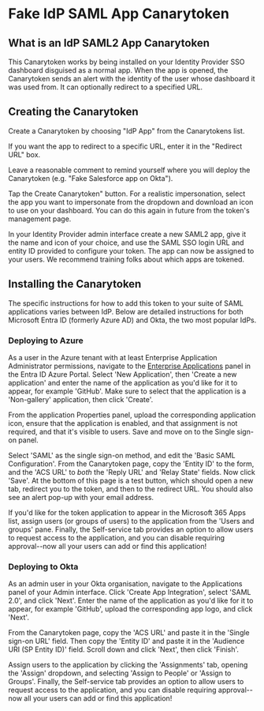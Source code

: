 # Fake IdP SAML App Canarytoken

## What is an IdP SAML2 App Canarytoken

This Canarytoken works by being installed on your Identity Provider SSO dashboard disguised as a normal app. When the app is opened, the Canarytoken sends an alert with the identity of the user whose dashboard it was used from. It can optionally redirect to a specified URL.

## Creating the Canarytoken

Create a Canarytoken by choosing "IdP App" from the Canarytokens list.

If you want the app to redirect to a specific URL, enter it in the "Redirect URL" box.

Leave a reasonable comment to remind yourself where you will deploy the Canarytoken (e.g. "Fake Salesforce app on Okta").

Tap the Create Canarytoken" button. For a realistic impersonation, select the app you want to impersonate from the dropdown and download an icon to use on your dashboard. You can do this again in future from the token's management page.

In your Identity Provider admin interface create a new SAML2 app, give it the name and icon of your choice, and use the SAML SSO login URL and entity ID provided to configure your token. The app can now be assigned to your users. We recommend training folks about which apps are tokened.

## Installing the Canarytoken

The specific instructions for how to add this token to your suite of SAML applications varies between IdP. Below are detailed instructions for both Microsoft Entra ID (formerly Azure AD) and Okta, the two most popular IdPs.

### Deploying to Azure

As a user in the Azure tenant with at least Enterprise Application Administrator permissions, navigate to the [Enterprise Applications](https://portal.azure.com/#view/Microsoft_AAD_IAM/StartboardApplicationsMenuBlade/~/AppAppsPreview/menuId~/null) panel in the Entra ID Azure Portal. 
Select 'New Application', then 'Create a new application' and enter the name of the application as you'd like for it to appear, for example 'GitHub'. Make sure to select that the application is a 'Non-gallery' application, then click 'Create'.

From the application Properties panel, upload the corresponding application icon, ensure that the application is enabled, and that assignment is not required, and that it's visible to users. Save and move on to the Single sign-on panel.

Select 'SAML' as the single sign-on method, and edit the 'Basic SAML Configuration'. From the Canarytoken page, copy the 'Entity ID' to the form, and the 'ACS URL' to *both* the 'Reply URL' and 'Relay State' fields. Now click 'Save'. At the bottom of this page is a test button, which should open a new tab, redirect you to the token, and then to the redirect URL. You should also see an alert pop-up with your email address.

If you'd like for the token application to appear in the Microsoft 365 Apps list, assign users (or groups of users) to the application from the 'Users and groups' pane. Finally, the Self-service tab provides an option to allow users to request access to the application, and you can disable requiring approval--now all your users can add or find this application!

### Deploying to Okta
As an admin user in your Okta organisation, navigate to the Applications panel of your Admin interface. Click 'Create App Integration', select 'SAML 2.0', and click 'Next'. Enter the name of the application as you'd like for it to appear, for example 'GitHub', upload the corresponding app logo, and click 'Next'.

From the Canarytoken page, copy the 'ACS URL' and paste it in the 'Single sign-on URL' field. Then copy the 'Entity ID' and paste it in the 'Audience URI (SP Entity ID)' field. Scroll down and click 'Next', then click 'Finish'. 

Assign users to the application by clicking the 'Assignments' tab, opening the 'Assign' dropdown, and selecting 'Assign to People' or 'Assign to Groups'. Finally, the Self-service tab provides an option to allow users to request access to the application, and you can disable requiring approval--now all your users can add or find this application!
